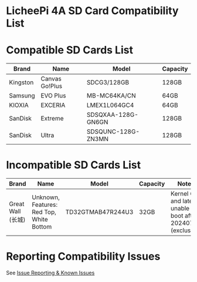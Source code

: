 # LicheePi 4A SD Card Compatibility List

# Compatible SD Cards List

| Brand | Name | Model | Capacity |
| ---- | --- | --- | --- |
| Kingston | Canvas Go!Plus | SDCG3/128GB | 128GB |
| Samsung | EVO Plus | MB-MC64KA/CN | 64GB |
| KIOXIA | EXCERIA | LMEX1L064GC4 | 64GB |
| SanDisk | Extreme | SDSQXAA-128G-GN6GN | 128GB |
| SanDisk | Ultra | SDSQUNC-128G-ZN3MN | 128GB |

# Incompatible SD Cards List
| Brand | Name | Model | Capacity | Notes |
| ---- | --- | --- | --- | --- |
| Great Wall (长城) | Unknown, Features: Red Top, White Bottom | TD32GTMAB47R244U3 | 32GB | Kernel 6.6 and later, unable to boot after 20240720 (exclusive) |

# Reporting Compatibility Issues
See [Issue Reporting & Known Issues](../../issue/)
